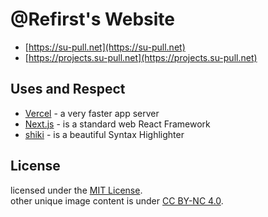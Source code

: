 # @Refirst's Website

- [https://su-pull.net](https://su-pull.net)
- [https://projects.su-pull.net](https://projects.su-pull.net)

## Uses and Respect

- [Vercel](https://vercel.com/) - a very faster app server
- [Next.js](https://nextjs.org/) - is a standard web React Framework
- [shiki](https://shiki.matsu.io/) - is a beautiful Syntax Highlighter

## License

licensed under the [MIT License](https://github.com/su-pull/sentry/blob/main/license).  
other unique image content is under [CC BY-NC 4.0](https://creativecommons.org/licenses/by-nc/4.0/).
